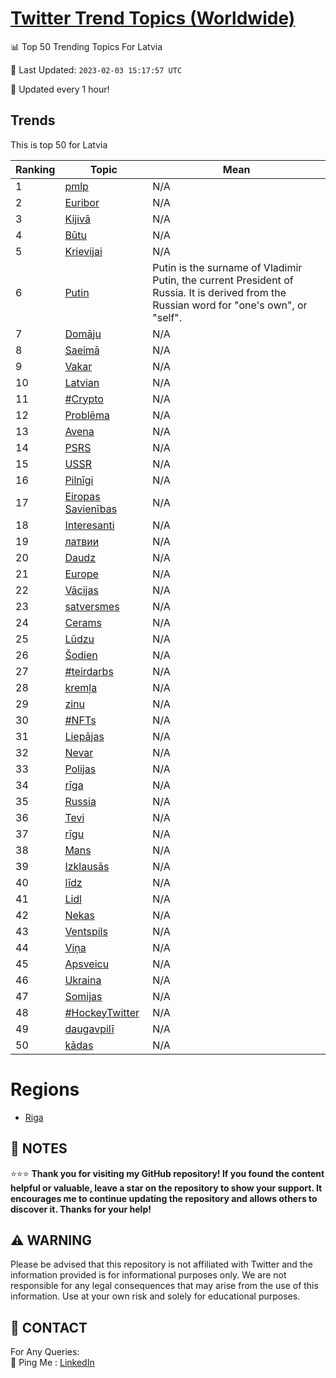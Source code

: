 [Twitter Trend Topics (Worldwide)](https://github.com/ErcinDedeoglu/Twitter-Trend-Topics)
==========


📊 Top 50 Trending Topics For Latvia

📆 Last Updated: `2023-02-03 15:17:57 UTC`

🔧 Updated every 1 hour!


## Trends

This is top 50 for Latvia

| Ranking | Topic | Mean |
| ------- | ------------ | ------------ |
| 1 | [pmlp](http://twitter.com/search?q=pmlp) | N/A |
| 2 | [Euribor](http://twitter.com/search?q=Euribor) | N/A |
| 3 | [Kijivā](http://twitter.com/search?q=Kijiv%c4%81) | N/A |
| 4 | [Būtu](http://twitter.com/search?q=B%c5%abtu) | N/A |
| 5 | [Krievijai](http://twitter.com/search?q=Krievijai) | N/A |
| 6 | [Putin](http://twitter.com/search?q=Putin) | Putin is the surname of Vladimir Putin, the current President of Russia. It is derived from the Russian word for "one's own", or "self". |
| 7 | [Domāju](http://twitter.com/search?q=Dom%c4%81ju) | N/A |
| 8 | [Saeimā](http://twitter.com/search?q=Saeim%c4%81) | N/A |
| 9 | [Vakar](http://twitter.com/search?q=Vakar) | N/A |
| 10 | [Latvian](http://twitter.com/search?q=Latvian) | N/A |
| 11 | [#Crypto](http://twitter.com/search?q=%23Crypto) | N/A |
| 12 | [Problēma](http://twitter.com/search?q=Probl%c4%93ma) | N/A |
| 13 | [Avena](http://twitter.com/search?q=Avena) | N/A |
| 14 | [PSRS](http://twitter.com/search?q=PSRS) | N/A |
| 15 | [USSR](http://twitter.com/search?q=USSR) | N/A |
| 16 | [Pilnīgi](http://twitter.com/search?q=Piln%c4%abgi) | N/A |
| 17 | [Eiropas Savienības](http://twitter.com/search?q=Eiropas+Savien%c4%abbas) | N/A |
| 18 | [Interesanti](http://twitter.com/search?q=Interesanti) | N/A |
| 19 | [латвии](http://twitter.com/search?q=%d0%bb%d0%b0%d1%82%d0%b2%d0%b8%d0%b8) | N/A |
| 20 | [Daudz](http://twitter.com/search?q=Daudz) | N/A |
| 21 | [Europe](http://twitter.com/search?q=Europe) | N/A |
| 22 | [Vācijas](http://twitter.com/search?q=V%c4%81cijas) | N/A |
| 23 | [satversmes](http://twitter.com/search?q=satversmes) | N/A |
| 24 | [Cerams](http://twitter.com/search?q=Cerams) | N/A |
| 25 | [Lūdzu](http://twitter.com/search?q=L%c5%abdzu) | N/A |
| 26 | [Šodien](http://twitter.com/search?q=%c5%a0odien) | N/A |
| 27 | [#teirdarbs](http://twitter.com/search?q=%23teirdarbs) | N/A |
| 28 | [kremļa](http://twitter.com/search?q=krem%c4%bca) | N/A |
| 29 | [zinu](http://twitter.com/search?q=zinu) | N/A |
| 30 | [#NFTs](http://twitter.com/search?q=%23NFTs) | N/A |
| 31 | [Liepājas](http://twitter.com/search?q=Liep%c4%81jas) | N/A |
| 32 | [Nevar](http://twitter.com/search?q=Nevar) | N/A |
| 33 | [Polijas](http://twitter.com/search?q=Polijas) | N/A |
| 34 | [rīga](http://twitter.com/search?q=r%c4%abga) | N/A |
| 35 | [Russia](http://twitter.com/search?q=Russia) | N/A |
| 36 | [Tevi](http://twitter.com/search?q=Tevi) | N/A |
| 37 | [rīgu](http://twitter.com/search?q=r%c4%abgu) | N/A |
| 38 | [Mans](http://twitter.com/search?q=Mans) | N/A |
| 39 | [Izklausās](http://twitter.com/search?q=Izklaus%c4%81s) | N/A |
| 40 | [līdz](http://twitter.com/search?q=l%c4%abdz) | N/A |
| 41 | [Lidl](http://twitter.com/search?q=Lidl) | N/A |
| 42 | [Nekas](http://twitter.com/search?q=Nekas) | N/A |
| 43 | [Ventspils](http://twitter.com/search?q=Ventspils) | N/A |
| 44 | [Viņa](http://twitter.com/search?q=Vi%c5%86a) | N/A |
| 45 | [Apsveicu](http://twitter.com/search?q=Apsveicu) | N/A |
| 46 | [Ukraina](http://twitter.com/search?q=Ukraina) | N/A |
| 47 | [Somijas](http://twitter.com/search?q=Somijas) | N/A |
| 48 | [#HockeyTwitter](http://twitter.com/search?q=%23HockeyTwitter) | N/A |
| 49 | [daugavpilī](http://twitter.com/search?q=daugavpil%c4%ab) | N/A |
| 50 | [kādas](http://twitter.com/search?q=k%c4%81das) | N/A |



# Regions

* [Riga](</Latvia/Riga.md>)



## 📝 NOTES

⭐⭐⭐ **Thank you for visiting my GitHub repository! If you found the content helpful or valuable, leave a star on the repository to show your support. It encourages me to continue updating the repository and allows others to discover it. Thanks for your help!**


## ⚠️ WARNING

Please be advised that this repository is not affiliated with Twitter and the information provided is for informational purposes only. We are not responsible for any legal consequences that may arise from the use of this information. Use at your own risk and solely for educational purposes.


## 📨 CONTACT

 For Any Queries:  
            🏓 Ping Me : [LinkedIn](https://www.linkedin.com/in/ercindedeoglu/)

